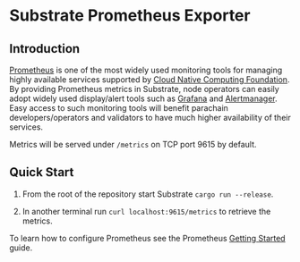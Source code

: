 # Substrate Prometheus Exporter

## Introduction

[Prometheus](https://prometheus.io/) is one of the most widely used monitoring tools for managing highly available services supported by [Cloud Native Computing Foundation](https://www.cncf.io/). By providing Prometheus metrics in Substrate, node operators can easily adopt widely used display/alert tools such
as [Grafana](https://grafana.com/) and [Alertmanager](https://prometheus.io/docs/alerting/alertmanager/). Easy access to such monitoring tools will benefit parachain developers/operators and validators to have much higher availability of their services.

Metrics will be served under `/metrics` on TCP port 9615 by default.

## Quick Start

1. From the root of the repository start Substrate `cargo run --release`.

2. In another terminal run `curl localhost:9615/metrics` to retrieve the metrics.

To learn how to configure Prometheus see the Prometheus [Getting Started](https://prometheus.io/docs/prometheus/latest/getting_started/) guide.
